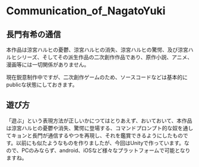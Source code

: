 # Communication_of_NagatoYuki

## 長門有希の通信

本作品は涼宮ハルヒの憂鬱、涼宮ハルヒの消失、涼宮ハルヒの驚愕、及び涼宮ハルヒシリーズ、そしてその派生作品の二次創作作品であり、原作小説、アニメ、漫画等には一切関係がありません。

現在鋭意制作中ですが、二次創作ゲームのため、ソースコードなどは基本的にpublicな状態にしておきます。

## 遊び方

「遊ぶ」という表現方法が正しいかにつてはとりあえず、おいておいて、本作品は涼宮ハルヒの憂鬱や消失、驚愕に登場する、コマンドプロンプト的な奴を通してキョンと長門が通信するやつを再現し、それを鑑賞できるようにしたものです。以前にも似たようなものを作りましたが、今回はUnityで作っています。なので、PCのみならず、android、iOSなど様々なプラットフォームで可能となりますね。
